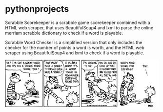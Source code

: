 # pythonprojects
Scrabble Scorekeeper is a scrabble game scorekeeper combined with a HTML web scraper, that uses BeautifulSoup4 and lxml to parse the online merriam scrabble dictionary to check if a word is playable.

Scrabble Word Checker is a simplified version that only includes the checker for the number of points a word is worth, and the HTML web scraper using BeautifulSoup4 and lxml to check if a word is playable.

 

![Alt text](CaH-Scrabble.jpeg?raw=true)